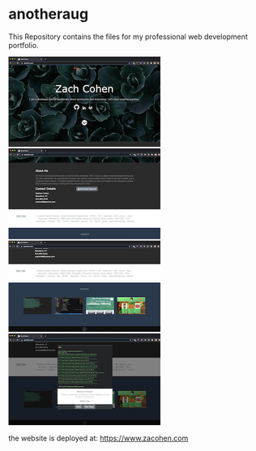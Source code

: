 # anotheraug
This Repository contains the files for my professional web development portfolio.


![](assets/images/frontpageShot.png)
![](assets/images/middleFront.png)
![](assets/images/projectFront.png)
![](assets/images/modalFront.png)

the website is deployed at:
https://www.zacohen.com

